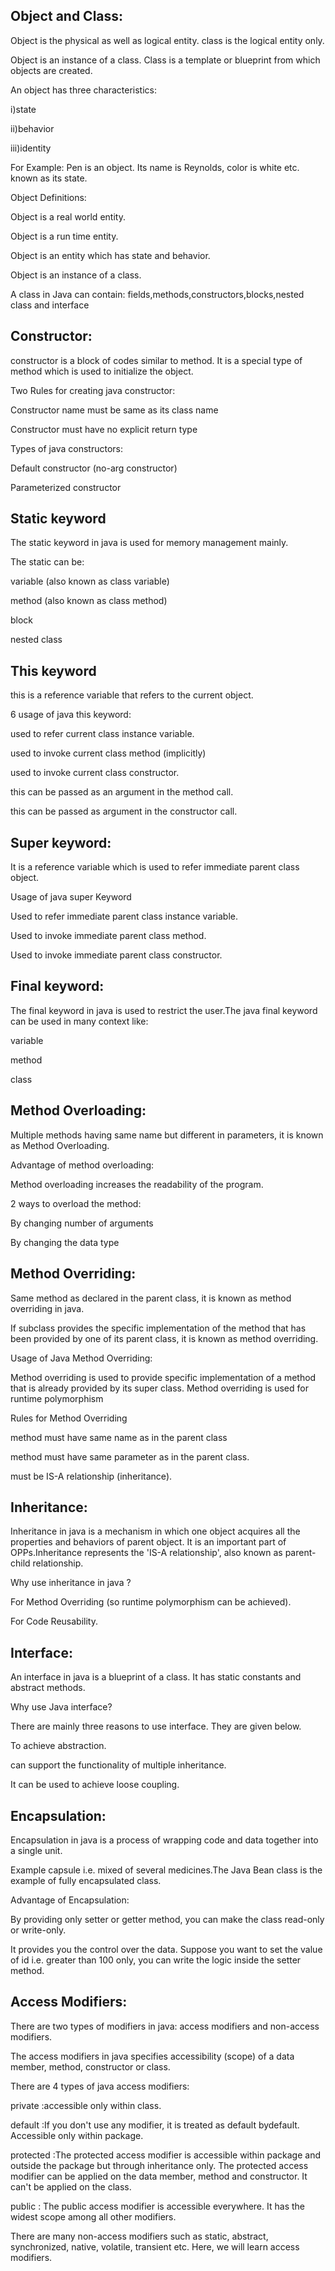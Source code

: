 Object and Class:
-----------------

Object is the physical as well as logical entity.
class is the logical entity only.

Object is an instance of a class. 
Class is a template or blueprint from which objects are created. 

An object has three characteristics:

i)state

ii)behavior

iii)identity

For Example: Pen is an object. Its name is Reynolds, color is white etc. known as its state. 

Object Definitions:

Object is a real world entity.

Object is a run time entity.

Object is an entity which has state and behavior.

Object is an instance of a class.

A class in Java can contain: fields,methods,constructors,blocks,nested class and interface



Constructor:
----------------

constructor is a block of codes similar to method. It is a special type of method which is used to initialize the object.

Two Rules for creating java constructor:

Constructor name must be same as its class name

Constructor must have no explicit return type


Types of java constructors:

Default constructor (no-arg constructor)

Parameterized constructor



Static keyword
---------------

The static keyword in java is used for memory management mainly.

The static can be:

variable (also known as class variable)

method (also known as class method)

block

nested class



This keyword
---------------

this is a reference variable that refers to the current object.

6 usage of java this keyword:

used to refer current class instance variable.

used to invoke current class method (implicitly)

used to invoke current class constructor.

this can be passed as an argument in the method call.

this can be passed as argument in the constructor call.



Super keyword:
---------------

It is a reference variable which is used to refer immediate parent class object.

Usage of java super Keyword

Used to refer immediate parent class instance variable.

Used to invoke immediate parent class method.

Used to invoke immediate parent class constructor.


Final keyword:
---------------

The final keyword in java is used to restrict the user.The java final keyword can be used in many context like:

variable

method

class




Method Overloading:
--------------------

Multiple methods having same name but different in parameters, it is known as Method Overloading.

Advantage of method overloading:

Method overloading increases the readability of the program.

2 ways to overload the method:

By changing number of arguments

By changing the data type



Method Overriding:
--------------------

Same method as declared in the parent class, it is known as method overriding in java.

If subclass provides the specific implementation of the method that has been provided by one of its parent class, it is known as method overriding.

Usage of Java Method Overriding:

Method overriding is used to provide specific implementation of a method that is already provided by its super class.
Method overriding is used for runtime polymorphism


Rules for Method Overriding

method must have same name as in the parent class

method must have same parameter as in the parent class.

must be IS-A relationship (inheritance).




Inheritance:
-------------

Inheritance in java is a mechanism in which one object acquires all the properties and behaviors of parent object. It is an important part of OPPs.Inheritance represents the 'IS-A relationship', also known as parent-child relationship.


Why use inheritance in java ?

For Method Overriding (so runtime polymorphism can be achieved).

For Code Reusability.



Interface:
-----------

An interface in java is a blueprint of a class. It has static constants and abstract methods.

Why use Java interface?

There are mainly three reasons to use interface. They are given below.

To achieve abstraction.

can support the functionality of multiple inheritance.

It can be used to achieve loose coupling.



Encapsulation:
-------------

Encapsulation in java is a process of wrapping code and data together into a single unit.

Example capsule i.e. mixed of several medicines.The Java Bean class is the example of fully encapsulated class.

Advantage of Encapsulation:

By providing only setter or getter method, you can make the class read-only or write-only.

It provides you the control over the data. Suppose you want to set the value of id i.e. greater than 100 only, you can write the logic inside the setter method.




Access Modifiers:
------------------

There are two types of modifiers in java: access modifiers and non-access modifiers.

The access modifiers in java specifies accessibility (scope) of a data member, method, constructor or class.


There are 4 types of java access modifiers:

private :accessible only within class.

default :If you don't use any modifier, it is treated as default bydefault. Accessible only within package.

protected :The protected access modifier is accessible within package and outside the package but through inheritance only.
The protected access modifier can be applied on the data member, method and constructor. It can't be applied on the class.

public : The public access modifier is accessible everywhere. It has the widest scope among all other modifiers.

There are many non-access modifiers such as static, abstract, synchronized, native, volatile, transient etc. Here, we will learn access modifiers.


